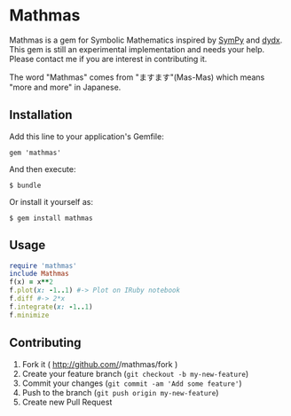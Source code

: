 # Mathmas

Mathmas is a gem for Symbolic Mathematics inspired by [SymPy](https://github.com/sympy/sympy) and [dydx](https://github.com/gogotanaka/dydx). This gem is still an experimental implementation and needs your help. Please contact me if you are interest in contributing it.

The word "Mathmas" comes from "ますます"(Mas-Mas) which means "more and more" in Japanese.

## Installation

Add this line to your application's Gemfile:

    gem 'mathmas'

And then execute:

    $ bundle

Or install it yourself as:

    $ gem install mathmas

## Usage

```ruby
require 'mathmas'
include Mathmas
f(x) = x**2
f.plot(x: -1..1) #-> Plot on IRuby notebook
f.diff #-> 2*x
f.integrate(x: -1..1)
f.minimize
```

## Contributing

1. Fork it ( http://github.com/<my-github-username>/mathmas/fork )
2. Create your feature branch (`git checkout -b my-new-feature`)
3. Commit your changes (`git commit -am 'Add some feature'`)
4. Push to the branch (`git push origin my-new-feature`)
5. Create new Pull Request
